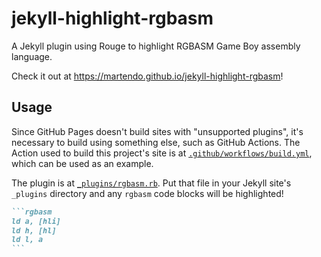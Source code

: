 # jekyll-highlight-rgbasm

A Jekyll plugin using Rouge to highlight RGBASM Game Boy assembly
language.

Check it out at https://martendo.github.io/jekyll-highlight-rgbasm!

## Usage

Since GitHub Pages doesn't build sites with "unsupported plugins", it's
necessary to build using something else, such as GitHub Actions. The
Action used to build this project's site is at
[`.github/workflows/build.yml`](.github/workflows/build.yml), which can
be used as an example.

The plugin is at [`_plugins/rgbasm.rb`](/_plugins/rgbasm.rb). Put that
file in your Jekyll site's `_plugins` directory and any `rgbasm` code
blocks will be highlighted!

````markdown
```rgbasm
ld a, [hli]
ld h, [hl]
ld l, a
```
````
